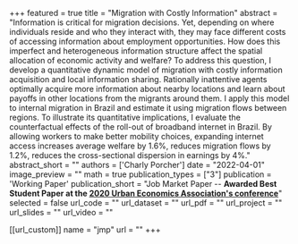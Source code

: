 
+++
featured = true
title = "Migration with Costly Information"
abstract = "Information is critical for migration decisions. Yet, depending on where individuals reside and who they interact with, they may face different costs of accessing information about employment opportunities. How does this imperfect and heterogeneous information structure affect the spatial allocation of economic activity and welfare? To address this question, I develop a quantitative dynamic model of migration with costly information acquisition and local information sharing. Rationally inattentive agents optimally acquire more information about nearby locations and learn about payoffs in other locations from the migrants around them. I apply this model to internal migration in Brazil and estimate it using migration flows between regions. To illustrate its quantitative implications, I evaluate the counterfactual effects of the roll-out of broadband internet in Brazil. By allowing workers to make better mobility choices, expanding internet access increases average welfare by 1.6%, reduces migration flows by 1.2%, reduces the cross-sectional dispersion in earnings by 4%."
abstract_short = ""
authors = ['Charly Porcher']
date = "2022-04-01"
image_preview = ""
math = true
publication_types = ["3"]
publication = 'Working Paper'
publication_short = "Job Market Paper --   **Awarded Best Student Paper at the [2020 Urban Economics Association's conference](http://www.urbaneconomics.org/meetings/awards.html)**"
selected = false
url_code = ""
url_dataset = ""
url_pdf = ""
url_project = ""
url_slides = ""
url_video = ""

[[url_custom]]
name = "jmp"
url = ""
+++
